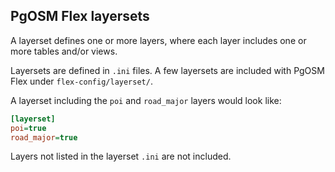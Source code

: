 ## PgOSM Flex layersets

A layerset defines one or more layers, where each layer includes
one or more tables and/or views.

Layersets are defined in `.ini` files. A few layersets are included with PgOSM Flex under
`flex-config/layerset/`.

A layerset including the `poi` and `road_major` layers would look
like:

```ini
[layerset]
poi=true
road_major=true
```

Layers not listed in the layerset `.ini` are not included.

